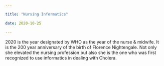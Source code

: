 ```yaml
---

title: "Nursing Informatics"

date: 2020-10-25

---
```


2020 is the year designated by WHO as the year of the nurse & midwife. It is the 200 year anniversary of the birth of Florence Nightengale. Not only she elevated the nursing profession but also she is the one who was first recognized to use informatics in dealing with Cholera.
